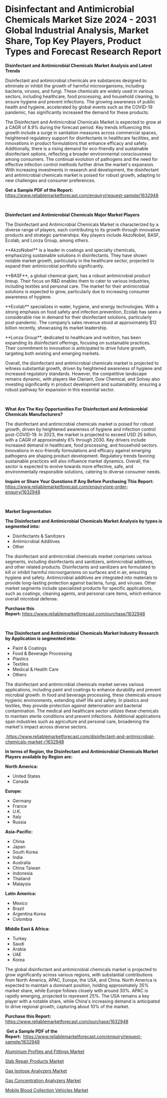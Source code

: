 <p><h1>Disinfectant and Antimicrobial Chemicals Market Size 2024 - 2031 Global Industrial Analysis, Market Share, Top Key Players, Product Types and Forecast Research Report</h1></p><p><strong>Disinfectant and Antimicrobial Chemicals Market Analysis and Latest Trends</strong></p>
<p><p>Disinfectant and antimicrobial chemicals are substances designed to eliminate or inhibit the growth of harmful microorganisms, including bacteria, viruses, and fungi. These chemicals are widely used in various sectors, including healthcare, food processing, and household cleaning, to ensure hygiene and prevent infections. The growing awareness of public health and hygiene, accelerated by global events such as the COVID-19 pandemic, has significantly increased the demand for these products.</p><p>The Disinfectant and Antimicrobial Chemicals Market is expected to grow at a CAGR of 8.9% during the forecast period. Key trends influencing this growth include a surge in sanitation measures across commercial spaces, heightened regulatory support for disinfectants in healthcare facilities, and innovations in product formulations that enhance efficacy and safety. Additionally, there is a rising demand for eco-friendly and sustainable disinfectant options, reflecting a broader environmental consciousness among consumers. The continual evolution of pathogens and the need for effective infection control methods further drive the market's expansion. With increasing investments in research and development, the disinfectant and antimicrobial chemicals market is poised for robust growth, adapting to new challenges and consumer preferences.</p></p>
<p><strong>Get a Sample PDF of the Report:&nbsp;</strong> <a href="https://www.reliablemarketforecast.com/enquiry/request-sample/1632948?utm_campaign=1169&utm_medium=2&utm_source=Github&utm_content=ia&utm_term=27102024&utm_id=disinfectant-and-antimicrobial-chemicals">https://www.reliablemarketforecast.com/enquiry/request-sample/1632948</a></p>
<p>&nbsp;</p>
<p><strong>Disinfectant and Antimicrobial Chemicals Major Market Players</strong></p>
<p><p>The Disinfectant and Antimicrobial Chemicals Market is characterized by a diverse range of players, each contributing to its growth through innovative products and strategic partnerships. Key players include AkzoNobel, BASF, Ecolab, and Lonza Group, among others.</p><p>**AkzoNobel** is a leader in coatings and specialty chemicals, emphasizing sustainable solutions in disinfectants. They have shown notable market growth, particularly in the healthcare sector, projected to expand their antimicrobial portfolio significantly.</p><p>**BASF**, a global chemical giant, has a robust antimicrobial product lineup. Their focus on R&D enables them to cater to various industries, including textiles and personal care. The market for their antimicrobial solutions is expected to grow, particularly due to increasing consumer awareness of hygiene.</p><p>**Ecolab** specializes in water, hygiene, and energy technologies. With a strong emphasis on food safety and infection prevention, Ecolab has seen a considerable rise in demand for their disinfectant solutions, particularly post-pandemic. The company’s sales revenue stood at approximately $12 billion recently, showcasing its market leadership.</p><p>**Lonza Group**, dedicated to healthcare and nutrition, has been expanding its disinfectant offerings, focusing on sustainable practices. Their commitment to innovation is anticipated to drive future growth, targeting both existing and emerging markets.</p><p>Overall, the disinfectant and antimicrobial chemicals market is projected to witness substantial growth, driven by heightened awareness of hygiene and increased regulatory standards. However, the competitive landscape remains dynamic, with players like Clariant, Dow Chemical, and Solvay also investing significantly in product development and sustainability, ensuring a robust pathway for expansion in this essential sector.</p></p>
<p>&nbsp;</p>
<p><strong>What Are The Key Opportunities For Disinfectant and Antimicrobial Chemicals Manufacturers?</strong></p>
<p><p>The disinfectant and antimicrobial chemicals market is poised for robust growth, driven by heightened awareness of hygiene and infection control post-COVID-19. In 2023, the market is projected to exceed USD 25 billion, with a CAGR of approximately 6% through 2030. Key drivers include increased demand in healthcare, food processing, and household sectors. Innovations in eco-friendly formulations and efficacy against emerging pathogens are shaping product development. Regulatory trends favoring sustainable practices will also influence market dynamics. Overall, the sector is expected to evolve towards more effective, safe, and environmentally responsible solutions, catering to diverse consumer needs.</p></p>
<p><strong>Inquire or Share Your Questions If Any Before Purchasing This Report:</strong> <a href="https://www.reliablemarketforecast.com/enquiry/pre-order-enquiry/1632948?utm_campaign=1169&utm_medium=2&utm_source=Github&utm_content=ia&utm_term=27102024&utm_id=disinfectant-and-antimicrobial-chemicals">https://www.reliablemarketforecast.com/enquiry/pre-order-enquiry/1632948</a></p>
<p>&nbsp;</p>
<p><strong>Market Segmentation</strong></p>
<p><strong>The Disinfectant and Antimicrobial Chemicals Market Analysis by types is segmented into:</strong></p>
<p><ul><li>Disinfectants & Sanitizers</li><li>Antimicrobial Additives</li><li>Other</li></ul></p>
<p><p>The disinfectant and antimicrobial chemicals market comprises various segments, including disinfectants and sanitizers, antimicrobial additives, and other related products. Disinfectants and sanitizers are formulated to kill or inhibit harmful microorganisms on surfaces and in air, ensuring hygiene and safety. Antimicrobial additives are integrated into materials to provide long-lasting protection against bacteria, fungi, and viruses. Other market segments include specialized products for specific applications, such as coatings, cleaning agents, and personal care items, which enhance overall microbial defense.</p></p>
<p><strong>Purchase this Report:&nbsp;</strong><a href="https://www.reliablemarketforecast.com/purchase/1632948?utm_campaign=1169&utm_medium=2&utm_source=Github&utm_content=ia&utm_term=27102024&utm_id=disinfectant-and-antimicrobial-chemicals">https://www.reliablemarketforecast.com/purchase/1632948</a></p>
<p>&nbsp;</p>
<p><strong>The Disinfectant and Antimicrobial Chemicals Market Industry Research by Application is segmented into:</strong></p>
<p><ul><li>Paint & Coatings</li><li>Food & Beverage Processing</li><li>Plastics</li><li>Textiles</li><li>Medical & Health Care</li><li>Others</li></ul></p>
<p><p>The disinfectant and antimicrobial chemicals market serves various applications, including paint and coatings to enhance durability and prevent microbial growth. In food and beverage processing, these chemicals ensure hygienic environments, extending shelf life and safety. In plastics and textiles, they provide protection against deterioration and bacterial contamination. The medical and healthcare sector utilizes these chemicals to maintain sterile conditions and prevent infections. Additional applications span industries such as agriculture and personal care, broadening the market's impact across diverse sectors.</p></p>
<p><a href="https://www.reliablemarketforecast.com/disinfectant-and-antimicrobial-chemicals-market-r1632948?utm_campaign=1169&utm_medium=2&utm_source=Github&utm_content=ia&utm_term=27102024&utm_id=disinfectant-and-antimicrobial-chemicals">&nbsp;https://www.reliablemarketforecast.com/disinfectant-and-antimicrobial-chemicals-market-r1632948</a></p>
<p><strong>In terms of Region, the Disinfectant and Antimicrobial Chemicals Market Players available by Region are:</strong></p>
<p>
    <p> <strong> North America: </strong>
        <ul>
            <li>United States</li>
            <li>Canada</li>
        </ul>
        </p> 
    <p> <strong> Europe: </strong>
        <ul>
            <li>Germany</li>
            <li>France</li>
            <li>U.K.</li>
            <li>Italy</li>
            <li>Russia</li>
        </ul>
        </p> 
    <p> <strong> Asia-Pacific: </strong>
        <ul>
            <li>China</li>
            <li>Japan</li>
            <li>South Korea</li>
            <li>India</li>
            <li>Australia</li>
            <li>China Taiwan</li>
            <li>Indonesia</li>
            <li>Thailand</li>
            <li>Malaysia</li>
        </ul>
        </p> 
    <p> <strong> Latin America: </strong>
        <ul>
            <li>Mexico</li>
            <li>Brazil</li>
            <li>Argentina Korea</li>
            <li>Colombia</li>
        </ul>
        </p> 
    <p> <strong> Middle East & Africa: </strong>
        <ul>
            <li>Turkey</li>
            <li>Saudi</li>
            <li>Arabia</li>
            <li>UAE</li>
            <li>Korea</li>
        </ul>
    </p>
    </p>
<p><p>The global disinfectant and antimicrobial chemicals market is projected to grow significantly across various regions, with substantial contributions from North America, APAC, Europe, the USA, and China. North America is expected to maintain a dominant position, holding approximately 35% market share, while Europe follows closely with around 30%. APAC is rapidly emerging, projected to represent 25%. The USA remains a key player with a notable share, while China's increasing demand is anticipated to drive regional growth, capturing about 10% of the market.</p></p>
<p><strong>Purchase this Report: </strong><a href="https://www.reliablemarketforecast.com/purchase/1632948?utm_campaign=1169&utm_medium=2&utm_source=Github&utm_content=ia&utm_term=27102024&utm_id=disinfectant-and-antimicrobial-chemicals">https://www.reliablemarketforecast.com/purchase/1632948</a></p>
<p>&nbsp;<strong>Get a Sample PDF of the Report:&nbsp;&nbsp;</strong><a href="https://www.reliablemarketforecast.com/enquiry/request-sample/1632948?utm_campaign=1169&utm_medium=2&utm_source=Github&utm_content=ia&utm_term=27102024&utm_id=disinfectant-and-antimicrobial-chemicals">https://www.reliablemarketforecast.com/enquiry/request-sample/1632948</a></p>
<p><strong></strong></p>
<p><p><a href="https://github.com/nenitafam9o0/Market-Research-Report-List-1/blob/main/aluminium-profiles-and-fittings-market.md?utm_campaign=1169&utm_medium=2&utm_source=Github&utm_content=ia&utm_term=27102024&utm_id=disinfectant-and-antimicrobial-chemicals">Aluminium Profiles and Fittings Market</a></p><p><a href="https://github.com/bailee2qhthar/Market-Research-Report-List-1/blob/main/slab-repair-products-market.md?utm_campaign=1169&utm_medium=2&utm_source=Github&utm_content=ia&utm_term=27102024&utm_id=disinfectant-and-antimicrobial-chemicals">Slab Repair Products Market</a></p><p><a href="https://issuu.com/reportprime-2/docs/gas-isotope-analyzers-market-size-2_0ffa6113ace3c3?utm_campaign=1169&utm_medium=2&utm_source=Github&utm_content=ia&utm_term=27102024&utm_id=disinfectant-and-antimicrobial-chemicals">Gas Isotope Analyzers Market</a></p><p><a href="https://issuu.com/reportprime-2/docs/gas-concentration-analyzers-market-_736244f4e8d4b5?utm_campaign=1169&utm_medium=2&utm_source=Github&utm_content=ia&utm_term=27102024&utm_id=disinfectant-and-antimicrobial-chemicals">Gas Concentration Analyzers Market</a></p><p><a href="https://www.linkedin.com/pulse/mobile-blood-collection-vehicles-mosaic-piecing-together-euene?trk=public_post_embed_feed-article-content&utm_campaign=1169&utm_medium=2&utm_source=Github&utm_content=ia&utm_term=27102024&utm_id=disinfectant-and-antimicrobial-chemicals">Mobile Blood Collection Vehicles Market</a></p></p>